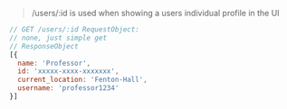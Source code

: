 >/users/:id is used when showing a users individual profile in the UI

```javascript
// GET /users/:id RequestObject:
// none, just simple get
// ResponseObject
[{
  name: 'Professor',
  id: 'xxxxx-xxxx-xxxxxxx',
  current_location: 'Fenton-Hall',
  username: 'professor1234'
}]
```
